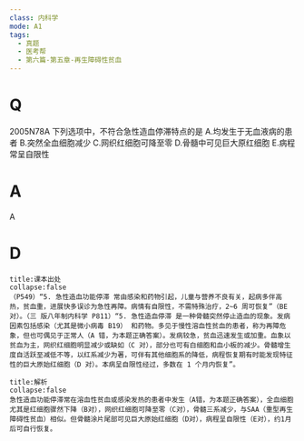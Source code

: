 ```yaml
---
class: 内科学
mode: A1
tags:
  - 真题
  - 医考帮
  - 第六篇-第五章-再生障碍性贫血
---
```


# Q
2005N78A 下列选项中，不符合急性造血停滞特点的是
A.均发生于无血液病的患者
B.突然全血细胞减少
C.网织红细胞可降至零
D.骨髓中可见巨大原红细胞
E.病程常呈自限性

# A
A
# D
```ad-note
title:课本出处
collapse:false
（P549）“5. 急性造血功能停滞 常由感染和药物引起，儿童与营养不良有关，起病多伴高热，贫血重，进展快多误诊为急性再障。病情有自限性，不需特殊治疗，2~6 周可恢复”（BE 对）。（三 版八年制内科学 P811）“5. 急性造血停滞 是一种骨髓突然停止造血的现象。发病因素包括感染（尤其是微小病毒 B19） 和药物。多见于慢性溶血性贫血的患者，称为再障危象，但也可偶见于正常人（A 错，为本题正确答案）。发病较急，贫血迅速发生或加重。血象以贫血为主，网织红细胞明显减少或缺如（C 对），部分也可有白细胞和血小板的减少。骨髓增生度自活跃至减低不等，以红系减少为著，可伴有其他细胞系的降低，病程恢复期有时能发现特征性的巨大原始红细胞（D 对）。本病呈自限性经过，多数在 1 个月内恢复”。
```

```ad-summary
title:解析
collapse:false
急性造血功能停滞常在溶血性贫血或感染发热的患者中发生（A错，为本题正确答案），全血细胞尤其是红细胞骤然下降（B对），网织红细胞可降至零（C对），骨髓三系减少，与SAA（重型再生障碍性贫血）相似。但骨髓涂片尾部可见巨大原始红细胞（D对），病程呈自限性（E对），约1月后可自行恢复。
```

